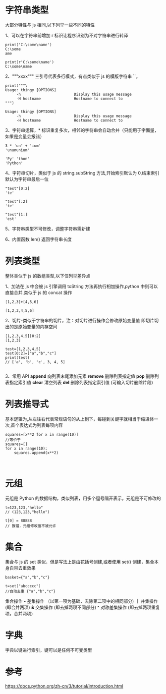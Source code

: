 # 字符串类型

大部分特性与 js 相同,以下列举一些不同的特性

1、可以在字符串前增加 r 标识让程序识别为不对字符串进行转译

```
print('C:\some\name')
C:\some
ame

print(r'C:\some\name')
C:\some\name
```

2、"""xxxx""" 三引号代表多行模式，有点类似于 js 的模版字符串 ``。

```
print("""\
Usage: thingy [OPTIONS]
     -h                        Display this usage message
     -H hostname               Hostname to connect to
""")

Usage: thingy [OPTIONS]
     -h                        Display this usage message
     -H hostname               Hostname to connect to
```

3、字符串运算，* 标识重复多次，相邻的字符串会自动合并（只能用于字面量，如果是变量会报错）

```
3 * 'un' + 'ium'
'unununium'

'Py' 'thon'
'Python'
```

4、字符串切片，类似于 js 的 string.subString 方法,开始索引默认为 0,结束索引默认为字符串最后一位

```
"test"[0:2]
'te'

"test"[:2]
'te'

"test"[1:]
'est'
```

5、字符串类型不可修改，调整字符串需新建

6、内置函数 len() 返回字符串长度

# 列表类型 

整体类似于 js 的数组类型,以下仅列举差异点

1、加法在 js 中会被 js 引擎调用 toString 方法再执行相加操作,python 中则可以直接合并,类似于 js 的 concat 操作
```
[1,2,3]+[4,5,6]

[1,2,3,4,5,6]
```

2、切片-类似于字符串的切片，注：对切片进行操作会修改原始变量值 即切片切出的是原始变量的内存空间
```
[1,2,3,4,5][0:2]
[1,2,3]

test=[1,2,3,4,5]
test[0:2]=["a","b","c"]
print(test)
// ['a', 'b', 'c', 3, 4, 5]
 
```
3、常用 API 
**append** 向列表末尾添加元素
**remove** 删除列表指定值
**pop** 删除列表指定索引值
**clear** 清空列表
**del** 删除列表指定索引值 (可输入切片删除片段)


# 列表推导式

基本逻辑为,从左往右代表常规语句的从上到下，每碰到关键字就相当于缩进体一次,首个表达式为列表每项内容
```
squares=[x**2 for x in range(10)]
//等价于
squares=[]
for x in range(10):
    squares.append(x**2)
```

<br>


# 元组

元组是 Python 的数据结构，类似列表，用多个逗号隔开表示，元组是不可修改的

```
t=123,123,"hello"
// (123,123,"hello")

t[0] = 88888
// 报错，元组修改值不被允许
```

# 集合

集合与 js 的 set 类似，但是写法上是由花括号创建,或者使用 set() 创建，集合本身自带去重效果

```
basket={"a","b","c"}

t=set("abccccc")
//自动去重 {"a","b","c"}
```

集合操作
**-** 差集操作 （以第一项为基础，去除第二项中的相同部分)
**｜** 并集操作  (即合并两项)
**&** 交集操作   (即去掉两项不同部分)
**^** 对称差集操作 (即去掉两项重复项，合并两项)


# 字典

字典以键进行索引，键可以是任何不可变类型

# 参考
 https://docs.python.org/zh-cn/3/tutorial/introduction.html